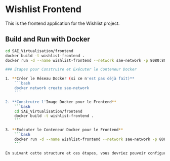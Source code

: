 # Wishlist Frontend

This is the frontend application for the Wishlist project.

## Build and Run with Docker

```bash
cd SAE_Virtualisation/frontend
docker build -t wishlist-frontend .
docker run -d --name wishlist-frontend --network sae-network -p 8080:8080 wishlist-frontend

### Étapes pour Construire et Exécuter le Conteneur Docker

1. **Créer le Réseau Docker (si ce n'est pas déjà fait)**
    ```bash
    docker network create sae-network
    ```

2. **Construire l'Image Docker pour le Frontend**
    ```bash
    cd SAE_Virtualisation/frontend
    docker build -t wishlist-frontend .
    ```

3. **Exécuter le Conteneur Docker pour le Frontend**
    ```bash
    docker run -d --name wishlist-frontend --network sae-network -p 8080:8080 wishlist-frontend
    ```

En suivant cette structure et ces étapes, vous devriez pouvoir configurer, construire et exécuter le conteneur Docker pour la partie frontend de votre application de liste d'envies.

